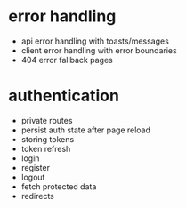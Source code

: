 # error handling
- api error handling with toasts/messages
- client error handling with error boundaries
- 404 error fallback pages

# authentication
- private routes
- persist auth state after page reload
- storing tokens
- token refresh
- login
- register
- logout
- fetch protected data
- redirects
